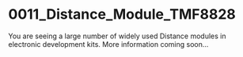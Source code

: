 # 0011_Distance_Module_TMF8828
You are seeing a large number of widely used Distance modules in electronic development kits. More information coming soon...
